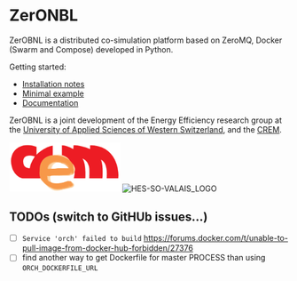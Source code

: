 # ZerONBL

ZerOBNL is a distributed co-simulation platform based on ZeroMQ, Docker (Swarm and Compose) developed in Python.

Getting started:
- [Installation notes](https://integrcity.github.io/zerobnl/install.html)
- [Minimal example](https://github.com/IntegrCiTy/zerobnl/blob/master/examples/MinimalExample.ipynb)
- [Documentation](https://integrcity.github.io/zerobnl/docu.html)

ZerOBNL is a joint development of the Energy Efficiency research group at the [University of Applied Sciences of Western Switzerland](www.hevs.ch/), and the [CREM](www.crem.ch).

<img src="./docs/images/CREM.png" alt="CREM_LOGO" width="200"/>

<img src="https://www.hevs.ch/media/image/0/normal/hes-so.png" alt="HES-SO-VALAIS_LOGO" width="200"/>

## TODOs (switch to GitHUb issues...)

- [ ] `Service 'orch' failed to build` https://forums.docker.com/t/unable-to-pull-image-from-docker-hub-forbidden/27376
- [ ] find another way to get Dockerfile for master PROCESS than using `ORCH_DOCKERFILE_URL`
